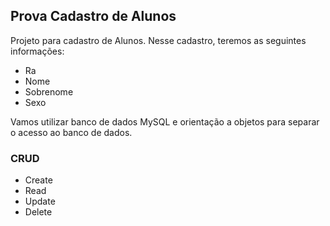 ## Prova Cadastro de Alunos

Projeto para cadastro de Alunos.
Nesse cadastro, teremos as seguintes informações:

* Ra
* Nome
* Sobrenome
* Sexo

Vamos utilizar banco de dados MySQL e orientação a objetos para separar o acesso ao banco de dados.

### CRUD

* Create
* Read
* Update
* Delete

